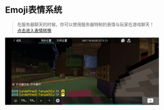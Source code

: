 # Emoji表情系统
> 在服务器聊天的时候，你可以使用服务器特制的表情与玩家在游戏聊天！
[点击进入表情转换](//docs.dogelake.fun/docs/emoji/index.html)  

![Screenshot_1.jpg](../../image/Screenshot_1.jpg)